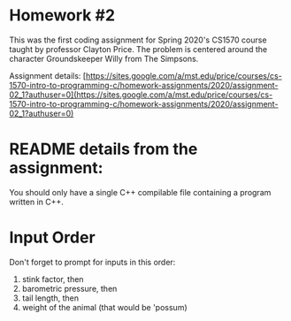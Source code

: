 # Homework #2

This was the first coding assignment for Spring 2020's CS1570 course taught by professor Clayton Price. The problem is centered around the character Groundskeeper Willy from The Simpsons.

Assignment details: [https://sites.google.com/a/mst.edu/price/courses/cs-1570-intro-to-programming-c/homework-assignments/2020/assignment-02_1?authuser=0](https://sites.google.com/a/mst.edu/price/courses/cs-1570-intro-to-programming-c/homework-assignments/2020/assignment-02_1?authuser=0)

# README details from the assignment:

You should only have a single C++ compilable file containing a program written in C++.

# Input Order

Don't forget to prompt for inputs in this order:
   1. stink factor, then
   2. barometric pressure, then
   3. tail length, then
   4. weight of the animal (that would be 'possum)
